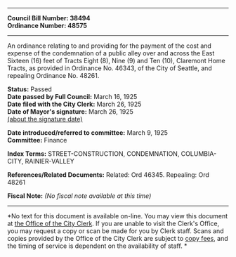 * * * * *  
  
**Council Bill Number: [](#h0)[](#h2)38494**   
**Ordinance Number: 48575**  
  
* * * * *  
  
An ordinance relating to and providing for the payment of the cost and expense of the condemnation of a public alley over and across the East Sixteen (16) feet of Tracts Eight (8), Nine (9) and Ten (10), Claremont Home Tracts, as provided in Ordinance No. 46343, of the City of Seattle, and repealing Ordinance No. 48261.  
  
**Status:** Passed   
**Date passed by Full Council:** March 16, 1925   
**Date filed with the City Clerk:** March 26, 1925   
**Date of Mayor's signature:** March 26, 1925   
[(about the signature date)](/~public/approvaldate.htm)   
  
  
**Date introduced/referred to committee:** March 9, 1925   
**Committee:** Finance   
  
**Index Terms:** STREET-CONSTRUCTION, CONDEMNATION, COLUMBIA-CITY, RAINIER-VALLEY  
  
**References/Related Documents:** Related: Ord 46345. Repealing: Ord 48261  
  
**Fiscal Note:** *(No fiscal note available at this time)*  
  
* * * * *  
  
*No text for this document is available on-line. You may view this document at [the Office of the City Clerk](http://www.seattle.gov/leg/clerk/contactUs.htm). If you are unable to visit the Clerk's Office, you may request a copy or scan be made for you by Clerk staff. Scans and copies provided by the Office of the City Clerk are subject to [copy fees](http://clerk.seattle.gov/~public/clerkfees.htm), and the timing of service is dependent on the availability of staff. *  
  
  
